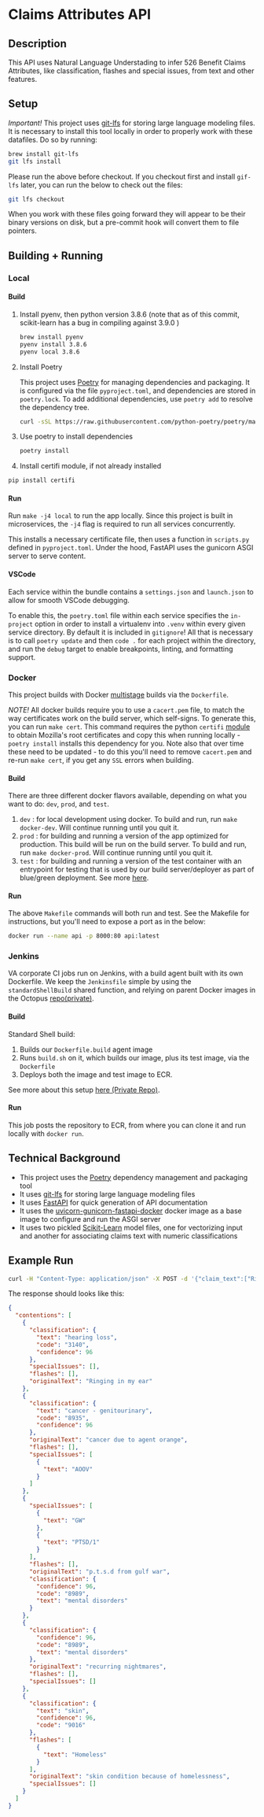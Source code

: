 # Claims Attributes API

## Description

This API uses Natural Language Understading to infer 526 Benefit Claims Attributes, like classification, flashes and special issues, from text and other features.

## Setup

_Important!_
This project uses [git-lfs](https://git-lfs.github.com/) for storing large language modeling files. It is necessary to install this tool locally in order to properly work with these datafiles. Do so by running:

```sh
brew install git-lfs
git lfs install
```

Please run the above before checkout. If you checkout first and install `gif-lfs` later, you can run the below to check out the files:

```sh
git lfs checkout
```

When you work with these files going forward they will appear to be their binary versions on disk, but a pre-commit hook will convert them to file pointers.

## Building + Running

### Local

#### Build

1. Install pyenv, then python version 3.8.6 (note that as of this commit, scikit-learn has a bug in compiling against 3.9.0 )

   ```sh
   brew install pyenv
   pyenv install 3.8.6
   pyenv local 3.8.6
   ```

1. Install Poetry

   This project uses [Poetry](https://python-poetry.org/) for managing dependencies and packaging. It is configured via the file `pyproject.toml`, and dependencies are stored in `poetry.lock`. To add additional dependencies, use `poetry add` to resolve the dependency tree.

   ```sh
   curl -sSL https://raw.githubusercontent.com/python-poetry/poetry/master/get-poetry.py | python -
   ```

1. Use poetry to install dependencies

   ```sh
   poetry install
   ```

1.  Install certifi module, if not already installed

   ```sh
   pip install certifi
   ```


#### Run

Run `make -j4 local` to run the app locally. Since this project is built in microservices, the `-j4` flag is required to run all services concurrently.

This installs a necessary certificate file, then uses a function in `scripts.py` defined in `pyproject.toml`. Under the hood, FastAPI uses the gunicorn ASGI server to serve content.

#### VSCode

Each service within the bundle contains a `settings.json` and `launch.json` to allow for smooth VSCode debugging.

To enable this, the `poetry.toml` file within each service specifies the `in-project` option in order to install a virtualenv into `.venv` within every given service directory. By default it is included in `gitignore`! All that is necessary is to call `poetry update` and then `code .` for each project within the directory, and run the `debug` target to enable breakpoints, linting, and formatting support.

### Docker

This project builds with Docker [multistage](https://docs.docker.com/develop/develop-images/multistage-build/) builds via the `Dockerfile`.

_NOTE!_ All docker builds require you to use a `cacert.pem` file, to match the way certificates work on the build server, which self-signs. To generate this, you can run `make cert`. This command requires the python `certifi` [module](https://pypi.org/project/certifi/) to obtain Mozilla's root certificates and copy this when running locally - `poetry install` installs this dependency for you. Note also that over time these need to be updated - to do this you'll need to remove `cacert.pem` and re-run `make cert`, if you get any `SSL` errors when building.

#### Build

There are three different docker flavors available, depending on what you want to do: `dev`, `prod`, and `test`.

1. `dev` : for local development using docker. To build and run, run `make docker-dev`. Will continue running until you quit it.
2. `prod` : for building and running a version of the app optimized for production. This build will be run on the build server. To build and run, run `make docker-prod`. Will continue running until you quit it.
3. `test` : for building and running a version of the test container with an entrypoint for testing that is used by our build server/deployer as part of blue/green deployment. See more [here](https://github.com/department-of-veterans-affairs/health-apis-deployer/blob/qa/deployment-unit.md).

#### Run

The above `Makefile` commands will both run and test. See the Makefile for instructions, but you'll need to expose a port as in the below:

```sh
docker run --name api -p 8000:80 api:latest
```

### Jenkins

VA corporate CI jobs run on Jenkins, with a build agent built with its own Dockerfile. We keep the `Jenkinsfile` simple by using the `standardShellBuild` shared function, and relying on parent Docker images in the Octopus [repo(private)](https://github.com/department-of-veterans-affairs/health-apis-docker-octopus/tree/master).

#### Build

Standard Shell build:

1. Builds our `Dockerfile.build` agent image
2. Runs `build.sh` on it, which builds our image, plus its test image, via the `Dockerfile`
3. Deploys both the image and test image to ECR.

See more about this setup [here (Private Repo)](https://github.com/department-of-veterans-affairs/health-apis-devops/tree/master/ci).

#### Run

This job posts the repository to ECR, from where you can clone it and run locally with `docker run`.

## Technical Background

- This project uses the [Poetry](https://python-poetry.org/) dependency management and packaging tool
- It uses [git-lfs](https://git-lfs.github.com/) for storing large language modeling files
- It uses [FastAPI](https://fastapi.tiangolo.com/) for quick generation of API documentation
- It uses the [uvicorn-gunicorn-fastapi-docker](https://github.com/tiangolo/uvicorn-gunicorn-fastapi-docker) docker image as a base image to configure and run the ASGI server
- It uses two pickled [Scikit-Learn](https://scikit-learn.org/stable/) model files, one for vectorizing input and another for associating claims text with numeric classifications

## Example Run

```sh
curl -H "Content-Type: application/json" -X POST -d '{"claim_text":["Ringing in my ear", "cancer due to agent orange", "p.t.s.d from gulf war", "recurring nightmares", "skin condition because of homelessness"]}' http://localhost:8000/benefits-claims-attributes/v1/
```

The response should looks like this:

```json
{
  "contentions": [
    {
      "classification": {
        "text": "hearing loss",
        "code": "3140",
        "confidence": 96
      },
      "specialIssues": [],
      "flashes": [],
      "originalText": "Ringing in my ear"
    },
    {
      "classification": {
        "text": "cancer - genitourinary",
        "code": "8935",
        "confidence": 96
      },
      "originalText": "cancer due to agent orange",
      "flashes": [],
      "specialIssues": [
        {
          "text": "AOOV"
        }
      ]
    },
    {
      "specialIssues": [
        {
          "text": "GW"
        },
        {
          "text": "PTSD/1"
        }
      ],
      "flashes": [],
      "originalText": "p.t.s.d from gulf war",
      "classification": {
        "confidence": 96,
        "code": "8989",
        "text": "mental disorders"
      }
    },
    {
      "classification": {
        "confidence": 96,
        "code": "8989",
        "text": "mental disorders"
      },
      "originalText": "recurring nightmares",
      "flashes": [],
      "specialIssues": []
    },
    {
      "classification": {
        "text": "skin",
        "confidence": 96,
        "code": "9016"
      },
      "flashes": [
        {
          "text": "Homeless"
        }
      ],
      "originalText": "skin condition because of homelessness",
      "specialIssues": []
    }
  ]
}
```
